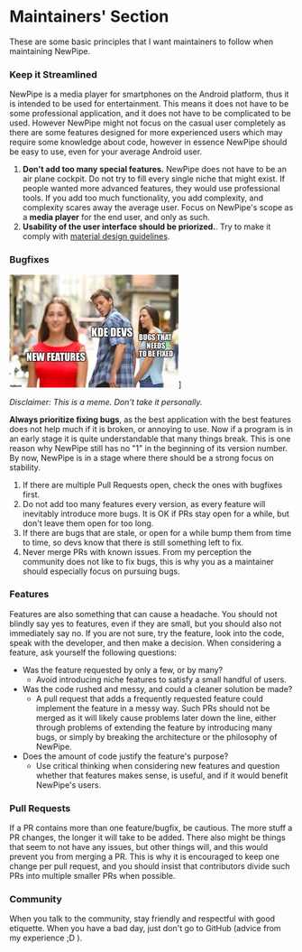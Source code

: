 # Maintainers' Section

These are some basic principles that I want maintainers to follow when maintaining NewPipe.


### Keep it Streamlined
NewPipe is a media player for smartphones on the Android platform, thus it is intended to be used for entertainment. This means it does not have to be some professional
application, and it does not have to be complicated to be used.
However NewPipe might not focus on the casual user completely as there are
some features designed for more experienced users which may require some knowledge about
code, however in essence NewPipe should be easy to use, even for your average Android user.

1. __Don't add too many special
  features.__ NewPipe does not have to be an air plane cockpit. Do not try to fill every single niche that might exist. If people wanted more advanced features, they
  would use professional tools. If you add too much functionality, you add complexity, and complexity scares away the average user. Focus on NewPipe's scope as a **media player** for the end user, and only as such. 
2. __Usability of the user interface should be priorized.__. Try to make it comply with
  [material design guidelines](https://material.io/design/guidelines-overview/).
  

### Bugfixes

![kde_in_a_nutshell](img/kde_in_a_nutshell.jpg)]

*Disclaimer: This is a meme. Don't take it personally.*

 __Always prioritize fixing bugs__, as the best application with the best features
   does not help much if it is broken, or annoying to use. Now if a program
   is in an early stage it is quite understandable that many things break. This
   is one reason why NewPipe still has no "1" in the beginning of its version
   number.
   By now, NewPipe is in a stage where there should be a strong focus on
   stability.

1. If there are multiple Pull Requests open, check the ones with bugfixes first.
2. Do not add too many features every version, as every feature will inevitably
    introduce more bugs. It is OK if PRs stay open for a while, but don't leave them open for too long.
3. If there are bugs that are stale, or open for a while bump them from time
   to time, so devs know that there is still something left to fix.
4. Never merge PRs with known issues. From my perception the community does not like to fix bugs, this is why you as a maintainer should
   especially focus on pursuing bugs.


### Features

Features are also something that can cause a headache. You should not blindly
say yes to features, even if they are small, but you should also not immediately say no. If you are not sure, try the feature, look into the
code, speak with the developer, and then make a decision. When considering a feature, ask yourself the following questions:

- Was the feature requested by only a few, or by many?
	- Avoid introducing niche features to satisfy a small handful of users.
- Was the code rushed and messy, and could a cleaner solution be made?	
	- A pull request that adds a frequently requested feature could implement the feature in a messy way. Such PRs should not be merged as it will likely cause problems later down the line, either through problems of extending the feature by introducing many bugs, or simply by breaking the architecture or the philosophy of NewPipe.
- Does the amount of code justify the feature's purpose? 
	- Use critical thinking when considering new features and question
whether that features makes sense, is useful, and if it would benefit NewPipe's users.



### Pull Requests

If a PR contains more than one feature/bugfix, be cautious. The more stuff a PR changes, the longer it will take to be added.
There also might be things that seem to not have any issues, but other things will, and this would prevent you from merging a PR. This is why it is encouraged to keep one change per pull request, and you should insist that contributors divide such PRs into multiple smaller PRs when possible.

### Community

When you talk to the community, stay friendly and respectful with good etiquette.
When you have a bad day, just don't go to GitHub (advice from my experience ;D ).



